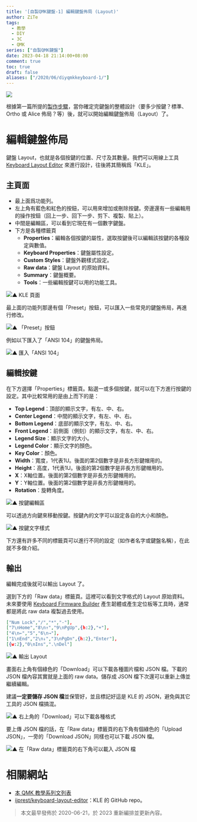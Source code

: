 ```yaml
---
title: '[自製QMK鍵盤-1] 編輯鍵盤佈局 (Layout)'
author: ZiTe
tags:
  - 教學
  - DIY
  - 3C
  - QMK
series: ["自製QMK鍵盤"]
date: 2023-04-18 21:14:00+08:00
comment: true
toc: true
draft: false
aliases: ["/2020/06/diyqmkkeyboard-1/"]
---
```


![](https://blogger.googleusercontent.com/img/b/R29vZ2xl/AVvXsEh6xYCyGGGes8740UwynZ1-7vRgL-NiAbQG_wQ-84Qwpp0VnqNnTvhTym-9_GQemo3IWD31zfsRhwnsCjjuo6FY9YA1Uvzw6ewqC5ZQZuifOvxs-4imiPxjeBuYCJ_Y9Wc5nkBQqNQHFN03e8RHUQi6apUVahqwfScuck0SVJ-W_c6uGn1oYKgOFfgd/s16000/Screenshot%202023-04-18%20at%2020-31-36%20Keyboard%20Layout%20Editor.png)

根據第一篇所提的[製作步驟](/posts/diyqmkkeyboard-0/#製作步驟)，當你確定完鍵盤的整體設計（要多少按鍵？標準、Ortho 或 Alice 佈局？等）後，就可以開始編輯鍵盤佈局（Layout）了。

<!--more-->

# 編輯鍵盤佈局

鍵盤 Layout，也就是各個按鍵的位置、尺寸及其數量。我們可以用線上工具 [Keyboard Layout Editor](http://www.keyboard-layout-editor.com/) 來進行設計，往後將其簡稱爲「KLE」。

## 主頁面

- 最上面爲功能列。
- 左上角有藍色和紅色的按鈕，可以用來增加或刪除按鍵。旁邊還有一些編輯用的操作按鈕（回上一步、回下一步、剪下、複製、貼上）。
- 中間是編輯區，可以看到它現在有一個數字鍵盤。
- 下方是各種標籤頁
  - **Properties**：編輯各個按鍵的屬性，選取按鍵後可以編輯該按鍵的各種設定與數值。
  - **Keyboard Properties**：鍵盤屬性設定。
  - **Custom Styles**：鍵盤外觀樣式設定。
  - **Raw data**：鍵盤 Layout 的原始資料。
  - **Summary**：鍵盤概要。
  - **Tools**：一些編輯按鍵可以用的功能工具。

![▲ KLE 頁面](https://1.bp.blogspot.com/-tNaDVTpZNkg/Xu4t__IgDhI/AAAAAAAACcY/eLwPgAw9jpQ5hLNTgKLmSL27edMDQhYpACK4BGAsYHg/s1908/%255B01%255DKeyboard%2BLayout%2BEditor_%25E9%25A6%2596%25E9%25A0%2581.png)

最上面的功能列那邊有個「Preset」按鈕，可以匯入一些常見的鍵盤佈局，再進行修改。

![▲ 「Preset」按鈕](https://1.bp.blogspot.com/-KJ9BtlpHxkc/Xu4uAKgEj2I/AAAAAAAACcc/_q6_t2f8k6g_b4AvA_qcbPnK92Zmme1DQCK4BGAsYHg/s704/%255B02%255DKeyboard%2BLayout%2BEditor_Preset.png)

例如以下匯入了「ANSI 104」的鍵盤佈局。

![▲ 匯入「ANSI 104」](https://1.bp.blogspot.com/-hGR7m05B_Bc/Xu4uASKVfNI/AAAAAAAACcg/6Y2GJFGtcH4-vNz2CK8Bv_fvCwRvAzF2wCK4BGAsYHg/s1908/%255B03%255DKeyboard%2BLayout%2BEditor_Preset-ANSI%2B104.png)

## 編輯按鍵

在下方選擇「Properties」標籤頁。點選一或多個按鍵，就可以在下方進行按鍵的設定。其中比較常用的是由上而下的是：

- **Top Legend**：頂部的顯示文字，有左、中、右。
- **Center Legend**：中間的顯示文字，有左、中、右。
- **Bottom Legend**：底部的顯示文字，有左、中、右。
- **Front Legend**：前側面（側刻）的顯示文字，有左、中、右。
- **Legend Size**：顯示文字的大小。
- **Legend Color**：顯示文字的顏色。
- **Key Color**：顏色。
- **Width**：寬度，1代表1U。後面的第2個數字是非長方形鍵帽用的。
- **Height**：高度，1代表1U。後面的第2個數字是非長方形鍵帽用的。
- **X**：X軸位置。後面的第2個數字是非長方形鍵帽用的。
- **Y**：Y軸位置。後面的第2個數字是非長方形鍵帽用的。
- **Rotation**：旋轉角度。

![▲ 按鍵編輯區](https://1.bp.blogspot.com/-JA0T6CoKpUQ/Xu4uAj2uGiI/AAAAAAAACck/THOzxCPzfhMyQVE-4rIkk_NK4z7BqP3JQCK4BGAsYHg/s742/%255B04%255DKeyboard%2BLayout%2BEditor_Key_Properties.png)

可以透過方向鍵來移動按鍵。按鍵內的文字可以設定各自的大小和顏色。

![▲ 按鍵文字樣式](https://1.bp.blogspot.com/-yhzg5EnWmCc/Xu4uA5Xq1KI/AAAAAAAACco/XNep3M3gpd8FtkYBbdyBcu9RMEKQlTR_ACK4BGAsYHg/s546/%255B05%255DKeyboard%2BLayout%2BEditor_Key_Properties-text.png)

下方還有許多不同的標籤頁可以進行不同的設定（如作者名字或鍵盤名稱），在此就不多做介紹。 

## 輸出

編輯完成後就可以輸出 Layout 了。

選到下方的「Raw data」標籤頁。這裡可以看到文字格式的 Layout 原始資料。未來要使用 [Keyboard Firmware Builder](https://kbfirmware.com/) 產生韌體或產生定位板等工具時，通常都是將此 raw data 複製過去使用。 

```json
["Num Lock","/","*","-"],
["7\nHome","8\n↑","9\nPgUp",{h:2},"+"],
["4\n←","5","6\n→"],
["1\nEnd","2\n↓","3\nPgDn",{h:2},"Enter"],
[{w:2},"0\nIns",".\nDel"]
```

![▲ 輸出 Layout](https://1.bp.blogspot.com/-u-4BtExCj9Y/Xu4uBOltJ8I/AAAAAAAACcs/Gb5Yc6Tv_cg4X7R7KIMCBIi1QcFouQB0ACK4BGAsYHg/s1908/%255B06%255DKeyboard%2BLayout%2BEditor_Raw_Data.png)

畫面右上角有個綠色的「Download」可以下載各種圖片檔和 JSON 檔。下載的 JSON 檔內容其實就是上面的 raw data。儲存成 JSON 檔下次還可以重新上傳並繼續編輯。

建議**一定要儲存 JSON 檔**並保管好，並且標記好這是 KLE 的 JSON，避免與其它工具的 JSON 檔搞混。

![▲ 右上角的「Download」可以下載各種格式](https://1.bp.blogspot.com/-qydXM4etOsI/Xu4uBi6MegI/AAAAAAAACcw/MWvyrL-TyLw-v4WjefzfLY3lCcILlWP0gCK4BGAsYHg/s406/%255B07%255DKeyboard%2BLayout%2BEditor_DL_1.png)

要上傳 JSON 檔的話，在「Raw data」標籤頁的右下角有個綠色的「Upload JSON」，一旁的「Download JSON」同樣也可以下載 JSON 檔。

![▲ 在「Raw data」標籤頁的右下角可以載入 JSON 檔](https://1.bp.blogspot.com/-m-eRyos_xAU/Xu4uBp2_njI/AAAAAAAACc0/gFa3j9BQlu8fIry-IRA-nLbmnpughQ60gCK4BGAsYHg/s356/%255B07%255DKeyboard%2BLayout%2BEditor_DL_2.png)

# 相關網站

- [本 QMK 教學系列文列表](/posts/diyqmkkeyboard-0/#教學文列表)
- [ijprest/keyboard-layout-editor](https://github.com/ijprest/keyboard-layout-editor)：KLE 的 GitHub repo。

> 本文最早發佈於 2020-06-21，於 2023 重新編排並更新內容。
